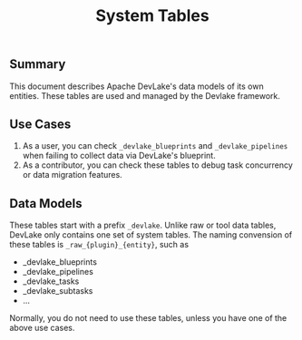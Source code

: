 ﻿---
title: "System Tables"
description: >
   Stores DevLake's own entities
sidebar_position: 4
---

## Summary

This document describes Apache DevLake's data models of its own entities. These tables are used and managed by the Devlake framework. 


## Use Cases

1. As a user, you can check `_devlake_blueprints` and `_devlake_pipelines` when failing to collect data via DevLake's blueprint.
2. As a contributor, you can check these tables to debug task concurrency or data migration features.


## Data Models

These tables start with a prefix `_devlake`. Unlike raw or tool data tables, DevLake only contains one set of system tables. The naming convension of these tables is `_raw_{plugin}_{entity}`, such as 
- _devlake_blueprints
- _devlake_pipelines
- _devlake_tasks
- _devlake_subtasks
- ...

Normally, you do not need to use these tables, unless you have one of the above use cases.
